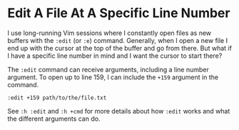 # Edit A File At A Specific Line Number

I use long-running Vim sessions where I constantly open files as new buffers
with the `:edit` (or `:e`) command. Generally, when I open a new file I
end up with the cursor at the top of the buffer and go from there. But what
if I have a specific line number in mind and I want the cursor to start
there?

The `:edit` command can receive arguments, including a line number argument. To
open up to line 159, I can include the `+159` argument in the command.

```
:edit +159 path/to/the/file.txt
```

See `:h :edit` and `:h +cmd` for more details about how `:edit` works and
what the different arguments can do.
